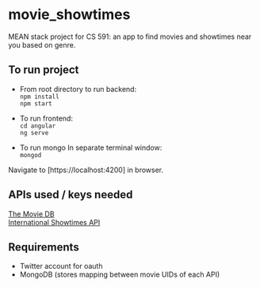 # movie_showtimes
MEAN stack project for CS 591: an app to find movies and showtimes near you based on genre.

## To run project

* From root directory to run backend:\
`npm install`\
`npm start`
* To run frontend:\
`cd angular`  \
`ng serve` 

* To run mongo
In separate terminal window:\
`mongod`

Navigate to [https://localhost:4200] in browser.

## APIs used / keys needed
[The Movie DB](https://www.themoviedb.org/documentation/api) \
[International Showtimes API](https://api.internationalshowtimes.com/documentation/v4/)

## Requirements
* Twitter account for oauth
* MongoDB (stores mapping between movie UIDs of each API)